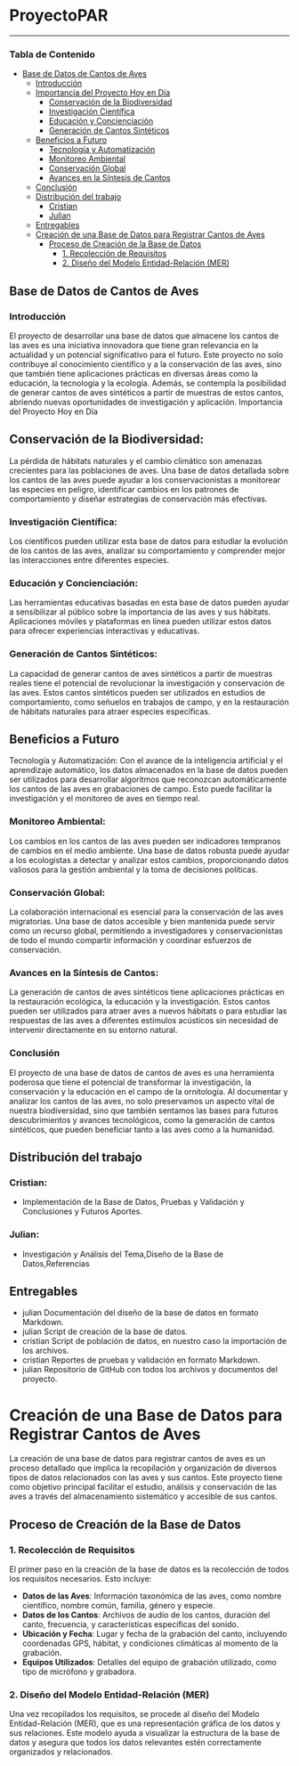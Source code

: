 # ProyectoPAR
---
### Tabla de Contenido

- [Base de Datos de Cantos de Aves](#base-de-datos-de-cantos-de-aves)
  - [Introducción](#introducción)
  - [Importancia del Proyecto Hoy en Día](#importancia-del-proyecto-hoy-en-día)
    - [Conservación de la Biodiversidad](#conservación-de-la-biodiversidad)
    - [Investigación Científica](#investigación-científica)
    - [Educación y Concienciación](#educación-y-concienciación)
    - [Generación de Cantos Sintéticos](#generación-de-cantos-sintéticos)
  - [Beneficios a Futuro](#beneficios-a-futuro)
    - [Tecnología y Automatización](#tecnología-y-automatización)
    - [Monitoreo Ambiental](#monitoreo-ambiental)
    - [Conservación Global](#conservación-global)
    - [Avances en la Síntesis de Cantos](#avances-en-la-síntesis-de-cantos)
  - [Conclusión](#conclusión)
  - [Distribución del trabajo](#Distribución-del-trabajo)
    - [Cristian](#Cristian)
    - [Julian](#Julian)
  - [Entregables](#entregables)
  - [Creación de una Base de Datos para Registrar Cantos de Aves](#creación-de-una-base-de-datos-para-registrar-cantos-de-aves)
    - [Proceso de Creación de la Base de Datos](#proceso-de-creación-de-la-base-de-datos)
      - [1. Recolección de Requisitos](#1-recolección-de-requisitos)
      - [2. Diseño del Modelo Entidad-Relación (MER)](#2-diseño-del-modelo-entidad-relación-mer)

    
## Base de Datos de Cantos de Aves
### Introducción
El proyecto de desarrollar una base de datos que almacene los cantos de las aves es una iniciativa innovadora que tiene gran relevancia en la actualidad y un potencial significativo para el futuro. Este proyecto no solo contribuye al conocimiento científico y a la conservación de las aves, sino que también tiene aplicaciones prácticas en diversas áreas como la educación, la tecnología y la ecología. Además, se contempla la posibilidad de generar cantos de aves sintéticos a partir de muestras de estos cantos, abriendo nuevas oportunidades de investigación y aplicación.
Importancia del Proyecto Hoy en Día
## Conservación de la Biodiversidad:
La pérdida de hábitats naturales y el cambio climático son amenazas crecientes para las poblaciones de aves. Una base de datos detallada sobre los cantos de las aves puede ayudar a los conservacionistas a monitorear las especies en peligro, identificar cambios en los patrones de comportamiento y diseñar estrategias de conservación más efectivas.

### Investigación Científica:
Los científicos pueden utilizar esta base de datos para estudiar la evolución de los cantos de las aves, analizar su comportamiento y comprender mejor las interacciones entre diferentes especies. 

### Educación y Concienciación:
Las herramientas educativas basadas en esta base de datos pueden ayudar a sensibilizar al público sobre la importancia de las aves y sus hábitats. Aplicaciones móviles y plataformas en línea pueden utilizar estos datos para ofrecer experiencias interactivas y educativas. 

### Generación de Cantos Sintéticos:
La capacidad de generar cantos de aves sintéticos a partir de muestras reales tiene el potencial de revolucionar la investigación y conservación de las aves. Estos cantos sintéticos pueden ser utilizados en estudios de comportamiento, como señuelos en trabajos de campo, y en la restauración de hábitats naturales para atraer especies específicas.

## Beneficios a Futuro
Tecnología y Automatización:
Con el avance de la inteligencia artificial y el aprendizaje automático, los datos almacenados en la base de datos pueden ser utilizados para desarrollar algoritmos que reconozcan automáticamente los cantos de las aves en grabaciones de campo. Esto puede facilitar la investigación y el monitoreo de aves en tiempo real.

### Monitoreo Ambiental:
Los cambios en los cantos de las aves pueden ser indicadores tempranos de cambios en el medio ambiente. Una base de datos robusta puede ayudar a los ecologistas a detectar y analizar estos cambios, proporcionando datos valiosos para la gestión ambiental y la toma de decisiones políticas.

### Conservación Global:
La colaboración internacional es esencial para la conservación de las aves migratorias. Una base de datos accesible y bien mantenida puede servir como un recurso global, permitiendo a investigadores y conservacionistas de todo el mundo compartir información y coordinar esfuerzos de conservación.

### Avances en la Síntesis de Cantos:
La generación de cantos de aves sintéticos tiene aplicaciones prácticas en la restauración ecológica, la educación y la investigación. Estos cantos pueden ser utilizados para atraer aves a nuevos hábitats o para estudiar las respuestas de las aves a diferentes estímulos acústicos sin necesidad de intervenir directamente en su entorno natural.

### Conclusión
El proyecto de una base de datos de cantos de aves es una herramienta poderosa que tiene el potencial de transformar la investigación, la conservación y la educación en el campo de la ornitología. Al documentar y analizar los cantos de las aves, no solo preservamos un aspecto vital de nuestra biodiversidad, sino que también sentamos las bases para futuros descubrimientos y avances tecnológicos, como la generación de cantos sintéticos, que pueden beneficiar tanto a las aves como a la humanidad.


##  Distribución del trabajo
### Cristian:
- Implementación de la Base de Datos, Pruebas y Validación y Conclusiones y Futuros Aportes.
### Julian:
 - Investigación y Análisis del Tema,Diseño de la Base de Datos,Referencias

 ## Entregables


- julian Documentación del diseño de la base de datos en formato Markdown.
- julian Script de creación de la base de datos.
- cristian Script de población de datos, en nuestro caso la importación de los archivos.
- cristian Reportes de pruebas y validación en formato Markdown.
- julian Repositorio de GitHub con todos los archivos y documentos del proyecto.  

# Creación de una Base de Datos para Registrar Cantos de Aves

La creación de una base de datos para registrar cantos de aves es un proceso detallado que implica la recopilación y organización de diversos tipos de datos relacionados con las aves y sus cantos. Este proyecto tiene como objetivo principal facilitar el estudio, análisis y conservación de las aves a través del almacenamiento sistemático y accesible de sus cantos.

## Proceso de Creación de la Base de Datos

### 1. Recolección de Requisitos
El primer paso en la creación de la base de datos es la recolección de todos los requisitos necesarios. Esto incluye:

- **Datos de las Aves**: Información taxonómica de las aves, como nombre científico, nombre común, familia, género y especie.
- **Datos de los Cantos**: Archivos de audio de los cantos, duración del canto, frecuencia, y características específicas del sonido.
- **Ubicación y Fecha**: Lugar y fecha de la grabación del canto, incluyendo coordenadas GPS, hábitat, y condiciones climáticas al momento de la grabación.
- **Equipos Utilizados**: Detalles del equipo de grabación utilizado, como tipo de micrófono y grabadora.

### 2. Diseño del Modelo Entidad-Relación (MER)
Una vez recopilados los requisitos, se procede al diseño del Modelo Entidad-Relación (MER), que es una representación gráfica de los datos y sus relaciones. Este modelo ayuda a visualizar la estructura de la base de datos y asegura que todos los datos relevantes estén correctamente organizados y relacionados.
